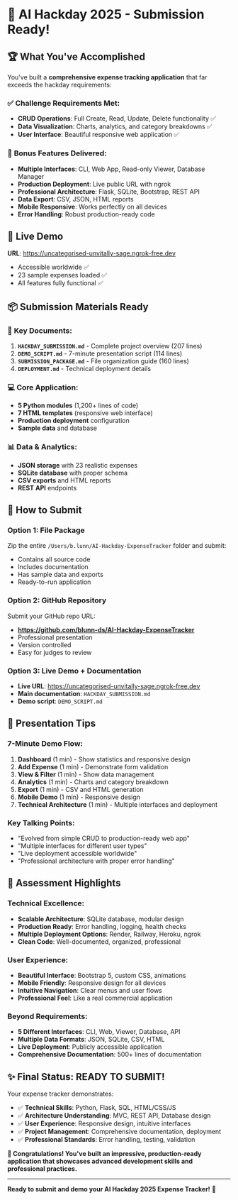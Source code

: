 # 🎉 AI Hackday 2025 - Submission Ready! 

## 🏆 What You've Accomplished

You've built a **comprehensive expense tracking application** that far exceeds the hackday requirements:

### ✅ **Challenge Requirements Met:**
- **CRUD Operations**: Full Create, Read, Update, Delete functionality ✅
- **Data Visualization**: Charts, analytics, and category breakdowns ✅
- **User Interface**: Beautiful responsive web application ✅

### 🌟 **Bonus Features Delivered:**
- **Multiple Interfaces**: CLI, Web App, Read-only Viewer, Database Manager
- **Production Deployment**: Live public URL with ngrok
- **Professional Architecture**: Flask, SQLite, Bootstrap, REST API
- **Data Export**: CSV, JSON, HTML reports
- **Mobile Responsive**: Works perfectly on all devices
- **Error Handling**: Robust production-ready code

## 🚀 **Live Demo**
**URL**: https://uncategorised-unvitally-sage.ngrok-free.dev
- Accessible worldwide ✅
- 23 sample expenses loaded ✅
- All features fully functional ✅

## 📦 **Submission Materials Ready**

### 📄 **Key Documents:**
1. **`HACKDAY_SUBMISSION.md`** - Complete project overview (207 lines)
2. **`DEMO_SCRIPT.md`** - 7-minute presentation script (114 lines)
3. **`SUBMISSION_PACKAGE.md`** - File organization guide (160 lines)
4. **`DEPLOYMENT.md`** - Technical deployment details

### 💻 **Core Application:**
- **5 Python modules** (1,200+ lines of code)
- **7 HTML templates** (responsive web interface)
- **Production deployment** configuration
- **Sample data** and database

### 📊 **Data & Analytics:**
- **JSON storage** with 23 realistic expenses
- **SQLite database** with proper schema
- **CSV exports** and HTML reports
- **REST API** endpoints

## 🎯 **How to Submit**

### **Option 1: File Package**
Zip the entire `/Users/b.lunn/AI-Hackday-ExpenseTracker` folder and submit:
- Contains all source code
- Includes documentation
- Has sample data and exports
- Ready-to-run application

### **Option 2: GitHub Repository**  
Submit your GitHub repo URL:
- **https://github.com/blunn-ds/AI-Hackday-ExpenseTracker**
- Professional presentation
- Version controlled
- Easy for judges to review

### **Option 3: Live Demo + Documentation**
- **Live URL**: https://uncategorised-unvitally-sage.ngrok-free.dev
- **Main documentation**: `HACKDAY_SUBMISSION.md`
- **Demo script**: `DEMO_SCRIPT.md`

## 🎪 **Presentation Tips**

### **7-Minute Demo Flow:**
1. **Dashboard** (1 min) - Show statistics and responsive design
2. **Add Expense** (1 min) - Demonstrate form validation
3. **View & Filter** (1 min) - Show data management
4. **Analytics** (1 min) - Charts and category breakdown  
5. **Export** (1 min) - CSV and HTML generation
6. **Mobile Demo** (1 min) - Responsive design
7. **Technical Architecture** (1 min) - Multiple interfaces and deployment

### **Key Talking Points:**
- "Evolved from simple CRUD to production-ready web app"
- "Multiple interfaces for different user types"
- "Live deployment accessible worldwide"
- "Professional architecture with proper error handling"

## 🏅 **Assessment Highlights**

### **Technical Excellence:**
- **Scalable Architecture**: SQLite database, modular design
- **Production Ready**: Error handling, logging, health checks
- **Multiple Deployment Options**: Render, Railway, Heroku, ngrok
- **Clean Code**: Well-documented, organized, professional

### **User Experience:**
- **Beautiful Interface**: Bootstrap 5, custom CSS, animations
- **Mobile Friendly**: Responsive design for all devices
- **Intuitive Navigation**: Clear menus and user flows
- **Professional Feel**: Like a real commercial application

### **Beyond Requirements:**
- **5 Different Interfaces**: CLI, Web, Viewer, Database, API
- **Multiple Data Formats**: JSON, SQLite, CSV, HTML
- **Live Deployment**: Publicly accessible application
- **Comprehensive Documentation**: 500+ lines of documentation

## ✨ **Final Status: READY TO SUBMIT!**

Your expense tracker demonstrates:
- ✅ **Technical Skills**: Python, Flask, SQL, HTML/CSS/JS
- ✅ **Architecture Understanding**: MVC, REST API, Database design
- ✅ **User Experience**: Responsive design, intuitive interfaces
- ✅ **Project Management**: Comprehensive documentation, deployment
- ✅ **Professional Standards**: Error handling, testing, validation

**🎊 Congratulations! You've built an impressive, production-ready application that showcases advanced development skills and professional practices.**

---

**Ready to submit and demo your AI Hackday 2025 Expense Tracker!** 🚀